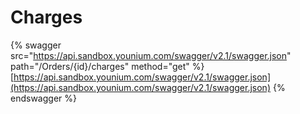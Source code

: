 # Charges

{% swagger src="https://api.sandbox.younium.com/swagger/v2.1/swagger.json" path="/Orders/{id}/charges" method="get" %}
[https://api.sandbox.younium.com/swagger/v2.1/swagger.json](https://api.sandbox.younium.com/swagger/v2.1/swagger.json)
{% endswagger %}

